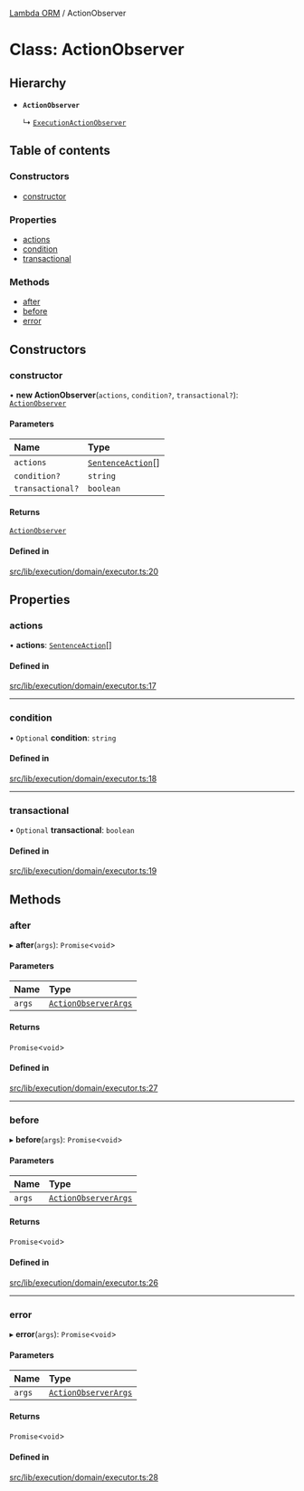 [Lambda ORM](../README.md) / ActionObserver

# Class: ActionObserver

## Hierarchy

- **`ActionObserver`**

  ↳ [`ExecutionActionObserver`](ExecutionActionObserver.md)

## Table of contents

### Constructors

- [constructor](ActionObserver.md#constructor)

### Properties

- [actions](ActionObserver.md#actions)
- [condition](ActionObserver.md#condition)
- [transactional](ActionObserver.md#transactional)

### Methods

- [after](ActionObserver.md#after)
- [before](ActionObserver.md#before)
- [error](ActionObserver.md#error)

## Constructors

### constructor

• **new ActionObserver**(`actions`, `condition?`, `transactional?`): [`ActionObserver`](ActionObserver.md)

#### Parameters

| Name | Type |
| :------ | :------ |
| `actions` | [`SentenceAction`](../enums/SentenceAction.md)[] |
| `condition?` | `string` |
| `transactional?` | `boolean` |

#### Returns

[`ActionObserver`](ActionObserver.md)

#### Defined in

[src/lib/execution/domain/executor.ts:20](https://github.com/FlavioLionelRita/lambdaorm/blob/889020d7/src/lib/execution/domain/executor.ts#L20)

## Properties

### actions

• **actions**: [`SentenceAction`](../enums/SentenceAction.md)[]

#### Defined in

[src/lib/execution/domain/executor.ts:17](https://github.com/FlavioLionelRita/lambdaorm/blob/889020d7/src/lib/execution/domain/executor.ts#L17)

___

### condition

• `Optional` **condition**: `string`

#### Defined in

[src/lib/execution/domain/executor.ts:18](https://github.com/FlavioLionelRita/lambdaorm/blob/889020d7/src/lib/execution/domain/executor.ts#L18)

___

### transactional

• `Optional` **transactional**: `boolean`

#### Defined in

[src/lib/execution/domain/executor.ts:19](https://github.com/FlavioLionelRita/lambdaorm/blob/889020d7/src/lib/execution/domain/executor.ts#L19)

## Methods

### after

▸ **after**(`args`): `Promise`\<`void`\>

#### Parameters

| Name | Type |
| :------ | :------ |
| `args` | [`ActionObserverArgs`](../interfaces/ActionObserverArgs.md) |

#### Returns

`Promise`\<`void`\>

#### Defined in

[src/lib/execution/domain/executor.ts:27](https://github.com/FlavioLionelRita/lambdaorm/blob/889020d7/src/lib/execution/domain/executor.ts#L27)

___

### before

▸ **before**(`args`): `Promise`\<`void`\>

#### Parameters

| Name | Type |
| :------ | :------ |
| `args` | [`ActionObserverArgs`](../interfaces/ActionObserverArgs.md) |

#### Returns

`Promise`\<`void`\>

#### Defined in

[src/lib/execution/domain/executor.ts:26](https://github.com/FlavioLionelRita/lambdaorm/blob/889020d7/src/lib/execution/domain/executor.ts#L26)

___

### error

▸ **error**(`args`): `Promise`\<`void`\>

#### Parameters

| Name | Type |
| :------ | :------ |
| `args` | [`ActionObserverArgs`](../interfaces/ActionObserverArgs.md) |

#### Returns

`Promise`\<`void`\>

#### Defined in

[src/lib/execution/domain/executor.ts:28](https://github.com/FlavioLionelRita/lambdaorm/blob/889020d7/src/lib/execution/domain/executor.ts#L28)
